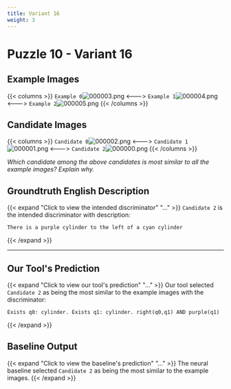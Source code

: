 ```yaml
---
title: Variant 16
weight: 3
---
```


# Puzzle 10 - Variant 16

## Example Images
{{< columns >}}
`Example 0`![000003.png](/clevr-variants/alternate-color/fovariant-16/render/images/CLEVR_val_000003.png)
<--->
`Example 1`![000004.png](/clevr-variants/alternate-color/fovariant-16/render/images/CLEVR_val_000004.png)
<--->
`Example 2`![000005.png](/clevr-variants/alternate-color/fovariant-16/render/images/CLEVR_val_000005.png)
{{< /columns >}}

## Candidate Images
{{< columns >}}
`Candidate 0`![000002.png](/clevr-variants/alternate-color/fovariant-16/render/images/CLEVR_val_000002.png)
<--->
`Candidate 1`![000001.png](/clevr-variants/alternate-color/fovariant-16/render/images/CLEVR_val_000001.png)
<--->
`Candidate 2`![000000.png](/clevr-variants/alternate-color/fovariant-16/render/images/CLEVR_val_000000.png)
{{< /columns >}}

*Which candidate among the above candidates is most similar to all the example images? Explain why.*

## Groundtruth English Description

{{< expand "Click to view the intended discriminator" "..." >}}
`Candidate 2` is the intended discriminator with description:
```plaintext 
There is a purple cylinder to the left of a cyan cylinder
```
{{< /expand >}}

---



## Our Tool's Prediction

{{< expand "Click to view our tool's prediction" "..." >}}
Our tool selected `Candidate 2` as being the most similar to the example images with the discriminator:
```plaintext
Exists q0: cylinder. Exists q1: cylinder. right(q0,q1) AND purple(q1)
```
{{< /expand >}}



## Baseline Output

{{< expand "Click to view the baseline's prediction" "..." >}}
The neural baseline selected `Candidate 2` as being the most similar to the example images.
{{< /expand >}}

